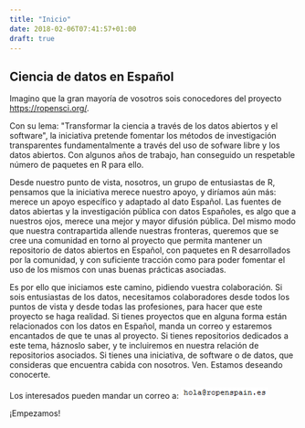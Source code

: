 ```yaml
---
title: "Inicio"
date: 2018-02-06T07:41:57+01:00
draft: true
---
```


## Ciencia de datos en Español ##

Imagino que la gran mayoría de vosotros sois conocedores del proyecto <https://ropensci.org/>.

Con su lema: "Transformar la ciencia a través de los datos abiertos y el software", la iniciativa pretende fomentar los métodos de investigación transparentes fundamentalmente a través del uso de sofware libre y los datos abiertos.
Con algunos años de trabajo, han conseguido un respetable número de paquetes en R para ello.

Desde nuestro punto de vista, nosotros, un grupo de entusiastas de R, pensamos que la iniciativa merece nuestro apoyo, y diríamos aún más: merece un apoyo específico y adaptado al dato Español.
Las fuentes de datos abiertas y la investigación pública con datos Españoles, es algo que a nuestros ojos, merece una mejor y mayor difusión pública.
Del mismo modo que nuestra contrapartida allende nuestras fronteras, queremos que se cree una comunidad en torno al proyecto que permita mantener un repositorio de datos abiertos en Español, con paquetes en R desarrollados por la comunidad, y con suficiente tracción como para poder fomentar el uso de los mismos con unas buenas prácticas asociadas.

Es por ello que iniciamos este camino, pidiendo vuestra colaboración. Si sois entusiastas de los datos, necesitamos colaboradores desde todos los puntos de vista y desde todas las profesiones, para hacer que este proyecto se haga realidad.
Si tienes proyectos que en alguna forma están relacionados con los datos en Español, manda un correo y estaremos encantados de que te unas al proyecto. Si tienes repositorios dedicados a este tema, háznoslo saber, y te incluiremos en nuestra relación de repositorios asociados.
Si tienes una iniciativa, de software o de datos, que consideras que encuentra cabida con nosotros. Ven. Estamos deseando conocerte.

Los interesados pueden mandar un correo a: ![](../images/emilio.PNG)

¡Empezamos!

